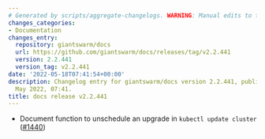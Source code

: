 ```yaml
---
# Generated by scripts/aggregate-changelogs. WARNING: Manual edits to this files will be overwritten.
changes_categories:
- Documentation
changes_entry:
  repository: giantswarm/docs
  url: https://github.com/giantswarm/docs/releases/tag/v2.2.441
  version: 2.2.441
  version_tag: v2.2.441
date: '2022-05-18T07:41:54+00:00'
description: Changelog entry for giantswarm/docs version 2.2.441, published on 18
  May 2022, 07:41.
title: docs release v2.2.441
---
```


- Document function to unschedule an upgrade in `kubectl update cluster` ([#1440](https://github.com/giantswarm/docs/pull/1440))
